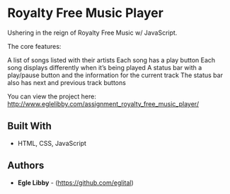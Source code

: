 # Royalty Free Music Player
Ushering in the reign of Royalty Free Music w/ JavaScript.

The core features:

A list of songs listed with their artists
Each song has a play button
Each song displays differently when it’s being played
A status bar with a play/pause button and the information for the current track
The status bar also has next and previous track buttons

You can view the project here: http://www.eglelibby.com/assignment_royalty_free_music_player/

## Built With

* HTML, CSS, JavaScript


## Authors

* **Egle Libby** - (https://github.com/eglital)
